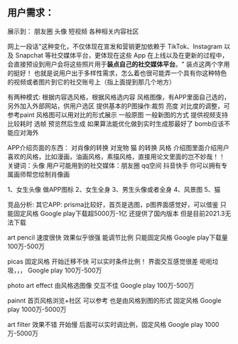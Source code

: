 ## 用户需求：
展示到：
朋友圈 头像 短视频 各种相关内容社区

网上一段话"这种变化，不仅体现在宣发和营销更加依赖于 TikTok、Instagram 以及 Snapchat 等社交媒体平台，更体现在这些 App 在上线以及在更新的过程中，会直接预设到用户会将这些照片用于**装点自己的社交媒体平台**。" 装点这两个字用的挺好！ 也就是说用户出于多样性需求，怎么着也很可能弄一个具有你这种特色的视频或者图片到它的社交账号上（指上面提到那几个地方）

有两种模式:
根据内容选风格，根据风格选内容
风格图像，有APP里面自己选的，另外加入外部网站，供用户选区
提供基本的P图操作:裁剪 亮度 对比度的调整，可参考paint
风格图可以用对比的形式展示
一般原图 一般新图的方式
提供视频支持 比较耗时 选帧 预览然后生成
如果算法能优化做到实时生成那最好了
bomb应该不能应对海外

APP介绍页面的东西：
对肖像的转换
对宠物 猫 的转换
风格
介绍图里面介绍用户喜欢的风格，比如漫画，油画风格，素描风格，直接用论文里面的岂不妙哉！！
关键词：头像 用户可能用到的社交媒体：朋友圈 qq空间 抖音快手
你可以拥有专属画师帮您绘制肖像画

1、女生头像 做APP图标
2、女生全身
3、男生头像或者全身
4、风景图
5、猫

竞品分析:
其它APP:
prisma比较好，首页是选图，p图界面感觉好，可以借鉴
只能固定风格
Google play下载超5000万-1亿
还提供了国内版本 但是目前2021.3无法下载

art pencil  速度很快 效果似乎很强  能调节比例
只能固定风格
Google play下载量100万-500万

picas 固定风格 开始迁移不快  可以实时条件比例！ 界面交互感觉很差 呃呃垃圾，，，
Google play 100万-500万

photo art effect 由风格选图像 交互不佳
Google play 100万-500万


painnt  首页风格浏览+社区  可以参考 也是由风格到图的形式 固定风格
Google play 1000万-5000万

art filter   效果不错 开始慢 后面可以实时调比例，固定风格
Google play 1000万-5000万
